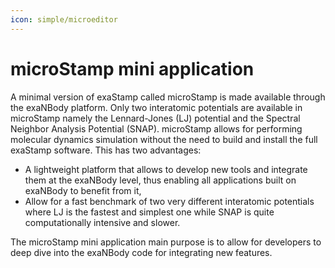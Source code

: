 ```yaml
---
icon: simple/microeditor
---
```


# **microStamp mini application**

A minimal version of exaStamp called microStamp is made available through the exaNBody platform. Only two interatomic potentials are available in microStamp namely the Lennard-Jones (LJ) potential and the Spectral Neighbor Analysis Potential (SNAP). microStamp allows for performing molecular dynamics simulation without the need to build and install the full exaStamp software. This has two advantages:

- A lightweight platform that allows to develop new tools and integrate them at the exaNBody level, thus enabling all applications built on exaNBody to benefit from it,
- Allow for a fast benchmark of two very different interatomic potentials where LJ is the fastest and simplest one while SNAP is quite computationally intensive and slower.

The microStamp mini application main purpose is to allow for developers to deep dive into the exaNBody code for integrating new features.